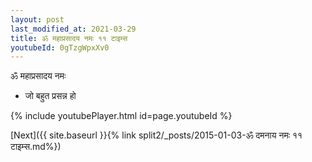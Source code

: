 ```yaml
---
layout: post
last_modified_at: 2021-03-29
title: ॐ महाप्रसादय नमः ११ टाइम्स
youtubeId: 0gTzgWpxXv0
---
```

 
 
 ॐ महाप्रसादय नमः  
 
 -  जो बहुत प्रसन्न हो 
 
  
 
  
 
 
 
 
 
 


{% include youtubePlayer.html id=page.youtubeId %}
 
[Next]({{ site.baseurl }}{% link  split2/_posts/2015-01-03-ॐ दमनाय नमः ११ टाइम्स.md%})
 
